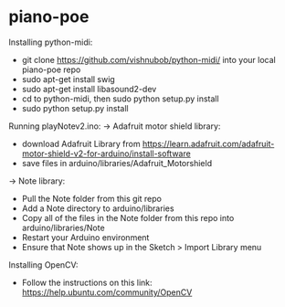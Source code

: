 piano-poe
=========

Installing python-midi:
* git clone https://github.com/vishnubob/python-midi/ into your local piano-poe repo
* sudo apt-get install swig
* sudo apt-get install libasound2-dev
* cd to python-midi, then sudo python setup.py install
* sudo python setup.py install

Running playNotev2.ino:
-> Adafruit motor shield library:
* download Adafruit Library from https://learn.adafruit.com/adafruit-motor-shield-v2-for-arduino/install-software
* save files in arduino/libraries/Adafruit_Motorshield

-> Note library:
* Pull the Note folder from this git repo
* Add a Note directory to arduino/libraries
* Copy all of the files in the Note folder from this repo into arduino/libraries/Note
* Restart your Arduino environment
* Ensure that Note shows up in the Sketch > Import Library menu

Installing OpenCV:
* Follow the instructions on this link: https://help.ubuntu.com/community/OpenCV

